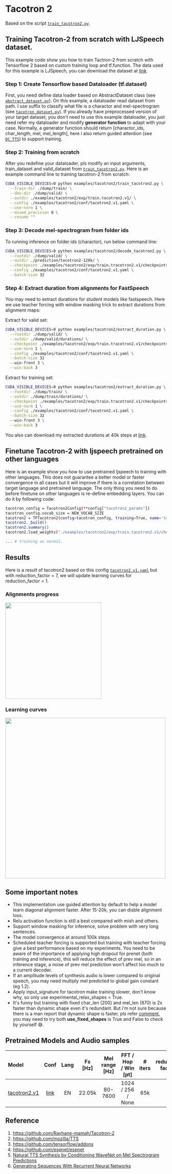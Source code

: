 # Tacotron 2
Based on the script [`train_tacotron2.py`](https://github.com/dathudeptrai/TensorflowTTS/blob/master/examples/tacotron2/train_tacotron2.py).

## Training Tacotron-2 from scratch with LJSpeech dataset.
This example code show you how to train Tactron-2 from scratch with Tensorflow 2 based on custom training loop and tf.function. The data used for this example is LJSpeech, you can download the dataset at  [link](https://keithito.com/LJ-Speech-Dataset/).

### Step 1: Create Tensorflow based Dataloader (tf.dataset)
First, you need define data loader based on AbstractDataset class (see [`abstract_dataset.py`](https://github.com/dathudeptrai/TensorflowTTS/blob/master/tensorflow_tts/datasets/abstract_dataset.py)). On this example, a dataloader read dataset from path. I use suffix to classify what file is a charactor and mel-spectrogram (see [`tacotron_dataset.py`](https://github.com/dathudeptrai/TensorflowTTS/blob/master/examples/tacotron2/tacotron_dataset.py)). If you already have preprocessed version of your target dataset, you don't need to use this example dataloader, you just need refer my dataloader and modify **generator function** to adapt with your case. Normally, a generator function should return [charactor_ids, char_length, mel, mel_length], here i also return guided attention (see [`DC_TTS`](https://arxiv.org/pdf/1710.08969.pdf)) to support training.

### Step 2: Training from scratch
After you redefine your dataloader, pls modify an input arguments, train_dataset and valid_dataset from [`train_tacotron2.py`](https://github.com/dathudeptrai/TensorflowTTS/blob/master/examples/tacotron2/train_tacotron2.py). Here is an example command line to training tacotron-2 from scratch:

```bash
CUDA_VISIBLE_DEVICES=0 python examples/tacotron2/train_tacotron2.py \
  --train-dir ./dump/train/ \
  --dev-dir ./dump/valid/ \
  --outdir ./examples/tacotron2/exp/train.tacotron2.v1/ \
  --config ./examples/tacotron2/conf/tacotron2.v1.yaml \
  --use-norm 1 \
  --mixed_precision 0 \
  --resume ""
```

### Step 3: Decode mel-spectrogram from folder ids
To running inference on folder ids (charactor), run below command line:

```bash
CUDA_VISIBLE_DEVICES=0 python examples/tacotron2/decode_tacotron2.py \
  --rootdir ./dump/valid/ \
  --outdir ./prediction/tacotron2-120k/ \
  --checkpoint ./examples/tacotron2/exp/train.tracotron2.v1/checkpoints/model-120000.h5 \
  --config ./examples/tacotron2/conf/tacotron2.v1.yaml \
  --batch-size 32
```

### Step 4: Extract duration from alignments for FastSpeech
You may need to extract durations for student models like fastspeech. Here we use teacher forcing with window masking trick to extract durations from alignment maps:

Extract for valid set: 
```bash
CUDA_VISIBLE_DEVICES=0 python examples/tacotron2/extract_duration.py \
  --rootdir ./dump/valid/ \
  --outdir ./dump/valid/durations/ \
  --checkpoint ./examples/tacotron2/exp/train.tracotron2.v1/checkpoints/model-65000.h5 \
  --use-norm 1 \
  --config ./examples/tacotron2/conf/tacotron2.v1.yaml \
  --batch-size 32
  --win-front 3 \
  --win-back 3
```

Extract for training set:
```bash
CUDA_VISIBLE_DEVICES=0 python examples/tacotron2/extract_duration.py \
  --rootdir ./dump/train/ \
  --outdir ./dump/train/durations/ \
  --checkpoint ./examples/tacotron2/exp/train.tracotron2.v1/checkpoints/model-65000.h5 \
  --use-norm 1 \
  --config ./examples/tacotron2/conf/tacotron2.v1.yaml \
  --batch-size 32
  --win-front 3 \
  --win-back 3
```

You also can download my extracted durations at 40k steps at [link](https://drive.google.com/drive/u/1/folders/1kaPXRdLg9gZrll9KtvH3-feOBMM8sn3_?usp=drive_open).

## Finetune Tacotron-2 with ljspeech pretrained on other languages
Here is an example show you how to use pretrained ljspeech to training with other languages. This does not guarantee a better model or faster convergence in all cases but it will improve if there is a correlation between target language and pretrained language. The only thing you need to do before finetune on other languages is re-define embedding layers. You can do it by following code:

```bash
tacotron_config = Tacotron2Config(**config["tacotron2_params"])
tacotron_config.vocab_size = NEW_VOCAB_SIZE
tacotron2 = TFTacotron2(config=tacotron_config, training=True, name='tacotron2')
tacotron2._build()
tacotron2.summary()
tacotron2.load_weights("./examples/tacotron2/exp/train.tacotron2.v1/checkpoints/model-120000.h5", by_name=True, skip_mismatch=True)

... # training as normal.
```

## Results
Here is a result of tacotron2 based on this config [`tacotron2.v1.yaml`](https://github.com/dathudeptrai/TensorflowTTS/blob/tacotron-2-example/examples/tacotron-2/conf/tacotron2.v1.yaml) but with reduction_factor = 7, we will update learning curves for reduction_factor = 1.

### Alignments progress
<img src="fig/alignment.gif" height="300">

### Learning curves
<img src="fig/tensorboard.png" height="500">

## Some important notes
	
* This implementation use guided attention by default to help a model learn diagonal alignment faster. After 15-20k, you can disble alignment loss.
* Relu activation function is still a best compared with mish and others.
* Support window masking for inference, solve problem with very long sentences.
* The model convergence at around 100k steps.
* Scheduled teacher forcing is supported but training with teacher forcing give a best performance based on my experiments. You need to be aware of the importance of applying high dropout for prenet (both training and inference), this will reduce the effect of prev mel, so in an inference stage, a noise of prev mel prediction won't affect too much to a current decoder.
* If an amplitude levels of synthesis audio is lower compared to original speech, you may need multiply mel predicted to global gain constant (eg 1.2).
* Apply input_signature for tacotron make training slower, don't know why, so only use experimental_relax_shapes = True.
* It's funny but training with fixed char_len (200) and mel_len (870) is 2x faster than dynamic shape even it's redundant. But i'm not sure because there is a man report that dynamic shape is faster, pls refer [comment](https://github.com/dathudeptrai/TensorflowTTS/issues/34#issuecomment-642309118), you may need to try both **use_fixed_shapes** is True and False to check by yourself 😅.

## Pretrained Models and Audio samples
| Model                                                                                                          | Conf                                                                                                                        | Lang  | Fs [Hz] | Mel range [Hz] | FFT / Hop / Win [pt] | # iters | reduction factor|
| :------                                                                                                        | :---:                                                                                                                       | :---: | :----:  | :--------:     | :---------------:    | :-----: |  :-----: |
| [tacotron2.v1](https://drive.google.com/open?id=1kaPXRdLg9gZrll9KtvH3-feOBMM8sn3_)             | [link](https://github.com/dathudeptrai/TensorflowTTS/tree/master/examples/tacotron2/conf/tacotron2.v1.yaml)          | EN    | 22.05k  | 80-7600        | 1024 / 256 / None    | 65k    | 1

## Reference

1. https://github.com/Rayhane-mamah/Tacotron-2
2. https://github.com/mozilla/TTS
3. https://github.com/tensorflow/addons
4. https://github.com/espnet/espnet
5. [Natural TTS Synthesis by Conditioning WaveNet on Mel Spectrogram Predictions](https://arxiv.org/abs/1712.05884)
6. [Generating Sequences With Recurrent Neural Networks](https://arxiv.org/abs/1308.0850)